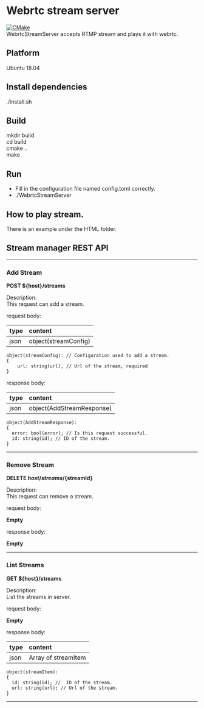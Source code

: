 # Webrtc stream server
[![CMake](https://github.com/wxxit/WebrtcStreamServer/actions/workflows/cmake.yml/badge.svg)](https://github.com/wxxit/WebrtcStreamServer/actions/workflows/cmake.yml)    
WebrtcStreamServer accepts RTMP stream and plays it with webrtc.

## Platform
Ubuntu 18.04

## Install dependencies
./install.sh

## Build
mkdir build  
cd build  
cmake ..  
make

## Run
+ Fill in the configuration file named config.toml correctly.
+ ./WebrtcStreamServer

## How to play stream.
There is an example under the HTML folder.

## Stream manager REST API
***

### Add Stream
**POST ${host}/streams**

Description:<br>
This request can add a stream.<br>

request body:

| type | content |
|:-------------|:-------|
|      json     |  object(streamConfig) |

    object(streamConfig): // Configuration used to add a stream.
    {
        url: string(url), // Url of the stream, required
    }
response body:

| type | content |
|:-------------|:-------|
|      json     |  object(AddStreamResponse) |
    object(AddStreamResponse):
    {
      error: bool(error); // Is this request successful.
      id: string(id); // ID of the stream.
    }

***
### Remove Stream
**DELETE ${host}/streams/${streamId}**

Description:<br>
This request can remove a stream.<br>

request body:

  **Empty**

response body:

  **Empty**

***
### List Streams
**GET ${host}/streams**

Description:<br>
List the streams in server.<br>

request body:

  **Empty**

response body:

| type | content |
|:-------------|:-------|
|      json     |  Array of streamItem |
    object(streamItem):
    {
      id: string(id); //  ID of the stream.
      url: string(url); // Url of the stream.
    }
***
